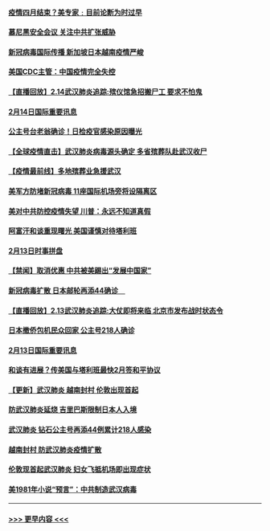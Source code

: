 #### [疫情四月结束？美专家﹕目前论断为时过早](../pages/prog202/a102777248.md?t=02150133) 
#### [慕尼黑安全会议 关注中共扩张威胁](../pages/prog202/a102777254.md?t=02150133) 
#### [新冠病毒国际传播 新加坡日本越南疫情严峻](../pages/prog202/a102777245.md?t=02150133) 
#### [美国CDC主管：中国疫情完全失控](../pages/prog202/a102777236.md?t=02150133) 
#### [【直播回放】2.14武汉肺炎追踪:殡仪馆急招搬尸工 要求不怕鬼](../pages/prog202/a102777141.md?t=02150133) 
#### [2月14日国际重要讯息](../pages/prog202/a102777073.md?t=02150133) 
#### [公主号台老翁确诊！日检疫官感染原因曝光](../pages/prog202/a102777075.md?t=02150133) 
#### [【全球疫情直击】武汉肺炎病毒源头确定 多省殡葬队赴武汉收尸](../pages/prog202/a102777026.md?t=02150133) 
#### [【疫情最前线】多地殡葬业急援武汉](../pages/prog202/a102776986.md?t=02150133) 
#### [美军方防堵新冠病毒 11座国际机场旁将设隔离区](../pages/prog202/a102776870.md?t=02150133) 
#### [美对中共防控疫情失望 川普：永远不知道真假](../pages/prog202/a102776836.md?t=02150133) 
#### [阿富汗和谈重现曙光 美国谨慎对待塔利班](../pages/prog202/a102776748.md?t=02150133) 
#### [2月13日时事拼盘](../pages/prog202/a102776689.md?t=02150133) 
#### [【禁闻】取消优惠 中共被美踢出“发展中国家”](../pages/prog202/a102776670.md?t=02150133) 
#### [新冠病毒扩散 日本邮轮再添44确诊　](../pages/prog202/a102776518.md?t=02150133) 
#### [【直播回放】2.13武汉肺炎追踪:大仗即将来临 北京市发布战时状态令](../pages/prog202/a102776399.md?t=02150133) 
#### [日本撤侨包机民众回家 公主号218人确诊](../pages/prog202/a102776346.md?t=02150133) 
#### [2月13日国际重要讯息](../pages/prog202/a102776339.md?t=02150133) 
#### [和谈有进展？传美国与塔利班最快2月签和平协议](../pages/prog202/a102776291.md?t=02150133) 
#### [【更新】武汉肺炎 越南封村 伦敦出现首起](../pages/prog202/a102770740.md?t=02150133) 
#### [防武汉肺炎延烧 吉里巴斯限制日本人入境](../pages/prog202/a102776276.md?t=02150133) 
#### [武汉肺炎 钻石公主号再添44例累计218人感染](../pages/prog202/a102776089.md?t=02150133) 
#### [越南封村 防武汉肺炎疫情扩散](../pages/prog202/a102776214.md?t=02150133) 
#### [伦敦现首起武汉肺炎 妇女飞抵机场即出现症状](../pages/prog202/a102776031.md?t=02150133) 
#### [美1981年小说“预言”：中共制造武汉病毒](../pages/prog202/a102775980.md?t=02150133) 

----
#### [ >>> 更早内容 <<< ](../indexes/prog202-earlier.md)
